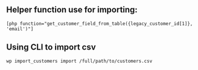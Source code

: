 ## Helper function use for importing:

`[php function="get_customer_field_from_table({legacy_customer_id[1]}, 'email')"]`

## Using CLI to import csv
`wp import_customers import /full/path/to/customers.csv`


